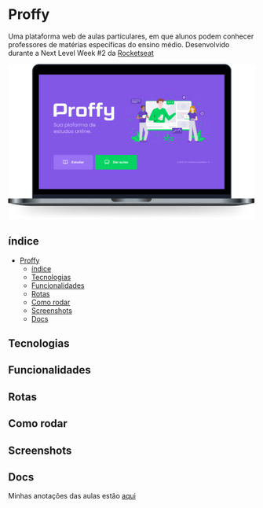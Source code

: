 # Proffy

Uma plataforma web de aulas particulares, em que alunos podem conhecer professores de matérias específicas do ensino médio. Desenvolvido durante a Next Level Week #2 da [Rocketseat](https://rocketseat.com.br)


![Proffy tela inicial](/Github/proffy.png)

## índice

- [Proffy](#proffy)
  - [índice](#índice)
  - [Tecnologias](#tecnologias)
  - [Funcionalidades](#funcionalidades)
  - [Rotas](#rotas)
  - [Como rodar](#como-rodar)
  - [Screenshots](#screenshots)
  - [Docs](#docs)


## Tecnologias


## Funcionalidades


## Rotas


## Como rodar


## Screenshots


## Docs

Minhas anotações das aulas estão [aqui](server/README.md)